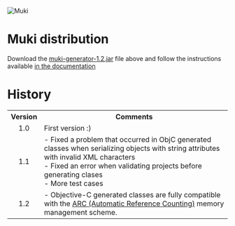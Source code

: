 ![Muki](https://raw.github.com/wiki/97bytes/Muki/resources/logo_muki.png)

Muki distribution
=================

Download the [muki-generator-1.2.jar](https://github.com/97bytes/Muki/blob/master/bin-distribution/muki-generator-1.2.jar?raw=true) file above and follow the instructions available [in the documentation](https://github.com/97bytes/Muki/wiki)

History
=======

<table>
    <tr>
        <th align="center"><b>Version</b></th>
        <th align="center"><b>Comments</b></th>
    </tr>
    <tr>
        <td align="center">1.0</td>
        <td align="left">First version :)</td>
    </tr>
    <tr>
        <td align="center">1.1</td>
        <td align="left">- Fixed a problem that occurred in ObjC generated classes when serializing objects with string attributes with invalid XML characters<br>
            - Fixed an error when validating projects before generating clases<br>
            - More test cases
         </td>
    </tr>
    <tr>
        <td align="center">1.2</td>
        <td align="left">- Objective-C generated classes are fully compatible with the <a href="https://developer.apple.com/library/ios/releasenotes/ObjectiveC/RN-TransitioningToARC/Introduction/Introduction.html">ARC (Automatic Reference Counting)</a> memory management scheme.
         </td>
    </tr>
</table>